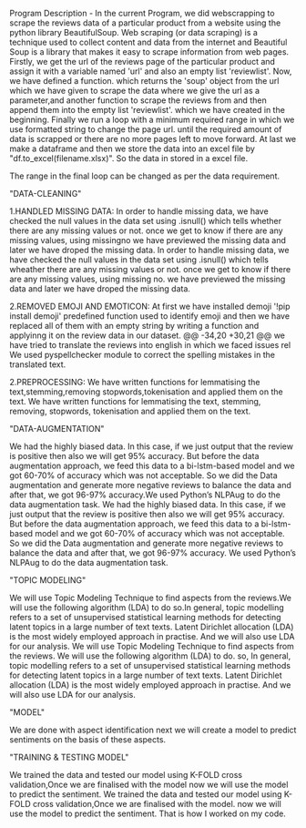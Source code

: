 Program Description - In the current Program, we did webscrapping to scrape the reviews data of a particular product from a website using the python library BeautifulSoup. Web scraping (or data scraping) is a technique used to collect content and data from the internet and Beautiful Soup is a library that makes it easy to scrape information from web pages.
Firstly, we get the url of the reviews page of the particular product and assign it with a variable named 'url' and also an empty list 'reviewlist'. Now, we have defined a function. which returns the 'soup' object from the url which we have given to scrape the data where we give the url as a parameter,and another function to scrape the reviews from and then append them into the empty list 'reviewlist'. which we have created in the beginning. Finally we run a loop with a minimum required range in which we use formatted string to change the page url. until the required amount of data is scrapped or there are no more pages left to move forward. At last we make a dataframe and then we store the data into an excel file by "df.to_excel(filename.xlsx)".
So the data in stored in a excel file.

The range in the final loop can be changed as per the data requirement.

"DATA-CLEANING"

1.HANDLED MISSING DATA:
In order to handle missing data, we have checked the null values in the data set using .isnull() which tells whether there are any missing values or not.
once we get to know if there are any missing values, using missingno we have previewed the missing data and later we have droped the missing data.
In order to handle missing data, we have checked the null values in the data set using .isnull() which tells wheather there are any missing values or not.
once we get to know if there are any missing values, using missing no. we have previewed the missing data and later we have droped the missing data.

2.REMOVED EMOJI AND EMOTICON:
At first we have installed demoji '!pip install demoji' predefined function used to identify emoji and then we have replaced all of them with an empty string by writing a function and applyinng it on the review data in our dataset.
@@ -34,20 +30,21 @@ we have tried to translate the reviews into english in which we faced issues rel
We used pyspellchecker module to correct the spelling mistakes in the translated text.

2.PREPROCESSING:
We have written functions for lemmatising the text,stemming,removing stopwords,tokenisation and applied them on the text.
We have written functions for lemmatising the text, stemming, removing, stopwords, tokenisation and applied them on the text.

"DATA-AUGMENTATION"

We had the highly biased data. In this case, if we just output that the review is positive then also we will get 95% accuracy. But before the data augmentation approach, we feed this data to a bi-lstm-based model and we got 60-70% of accuracy which was not acceptable. So we did the Data augmentation and generate more negative reviews to balance the data and after that, we got 96-97% accuracy.We used Python’s NLPAug to do the data augmentation task.
We had the highly biased data. In this case, if we just output that the review is positive then also we will get 95% accuracy. But before the data augmentation approach, we feed this data to a bi-lstm-based model and we got 60-70% of accuracy which was not acceptable. So we did the Data augmentation and generate more negative reviews to balance the data and after that, we got 96-97% accuracy. We used Python’s NLPAug to do the data augmentation task.

"TOPIC MODELING"

We will use Topic Modeling Technique to find aspects from the reviews.We will use the following algorithm (LDA) to do so.In general, topic modelling refers to a set of unsupervised statistical learning methods for detecting latent topics in a large number of text texts. Latent Dirichlet allocation (LDA) is the most widely employed approach in practise. And we will also use LDA for our analysis.
We will use Topic Modeling Technique to find aspects from the reviews. We will use the following algorithm (LDA) to do. so, In general, topic modelling refers to a set of unsupervised statistical learning methods for detecting latent topics in a large number of text texts. Latent Dirichlet allocation (LDA) is the most widely employed approach in practise. And we will also use LDA for our analysis.

"MODEL"

We are done with aspect identification next we will create a model to predict sentiments on the basis of these aspects.

"TRAINING & TESTING MODEL"

We trained the data and tested our model using K-FOLD cross validation,Once we are finalised with the model now we will use the model to predict the sentiment.
We trained the data and tested our model using K-FOLD cross validation,Once we are finalised with the model. now we will use the model to predict the sentiment.
That is how I worked on my code.

